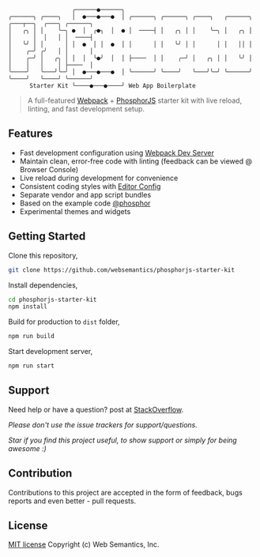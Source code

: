 ```
                  ╭──────●──────╮                                                       
╭──────╮ ╭────╮   │  ●───●───●  │ ╭──────╮ ╭──────╮ ╭────╮   ╭──────╮ ╭───┬──╮  ╭───╮ ╭──────╮
│   ╭╮ │ │    ╰─╮ ●  │  ╭●╮  │  ● │  ────┤ │   ╭╮ │ │    ╰─╮ │   ╭╮ │ │      │  │   │ │  ────┤
│   ╰╯ │ │      │ │  ●  │ │  ●  │ │      │ │   ╰╯ │ │      │ │   ││ │ │    ╭─╯ ╭╯   │ │      │
│    ╭─╯ │   ╭╮ │ │  │  ╰●╯  │  │ ├────  │ │    ╭─╯ │   ╭╮ │ │   ╰╯ │ │    │   │    │ ├────  │
╰────╯   ╰───╯╰─╯ │  ●───●───●  │ ╰──────╯ ╰────╯   ╰───╯╰─╯ ╰──────╯ ╰────╯   ╰────╯ ╰──────╯
      Starter Kit ╰────●───●────╯ Web App Boilerplate                                                     
```
> A full-featured [Webpack](https://webpack.github.io/) + [PhosphorJS](http://phosphorjs.github.io/) starter kit with live reload, linting, and fast development setup.

## Features

- Fast development configuration using [Webpack Dev Server](https://github.com/webpack/webpack-dev-server)
- Maintain clean, error-free code with linting (feedback can be viewed @ Browser Console)
- Live reload during development for convenience 
- Consistent coding styles with [Editor Config](http://editorconfig.org)
- Separate vendor and app script bundles
- Based on the example code [@phosphor](https://github.com/phosphorjs/phosphor)
- Experimental themes and widgets

## Getting Started

Clone this repository,
``` bash
git clone https://github.com/websemantics/phosphorjs-starter-kit
```

Install dependencies,
``` bash
cd phosphorjs-starter-kit
npm install
```

Build for production to `dist` folder,
``` bash
npm run build 
```

Start development server,
``` bash
npm run start 
```

## Support

Need help or have a question? post at [StackOverflow](https://stackoverflow.com/questions/tagged/phosphorjs-starter-kit+websemantics).

*Please don't use the issue trackers for support/questions.*

*Star if you find this project useful, to show support or simply for being awesome :)*

## Contribution

Contributions to this project are accepted in the form of feedback, bugs reports and even better - pull requests.

## License

[MIT license](http://opensource.org/licenses/mit-license.php) Copyright (c) Web Semantics, Inc.
